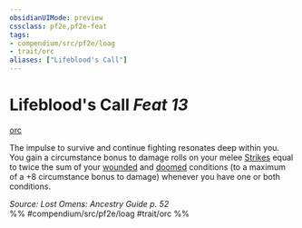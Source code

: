 ```yaml
---
obsidianUIMode: preview
cssclass: pf2e,pf2e-feat
tags:
- compendium/src/pf2e/loag
- trait/orc
aliases: ["Lifeblood's Call"]
---
```

# Lifeblood's Call  *Feat 13*  
[orc](../../rules/traits/orc.md)  


The impulse to survive and continue fighting resonates deep within you. You gain a circumstance bonus to damage rolls on your melee [Strikes](../../rules/actions/strike.md) equal to twice the sum of your [wounded](../../rules/conditions.md#Wounded) and [doomed](../../rules/conditions.md#Doomed) conditions (to a maximum of a +8 circumstance bonus to damage) whenever you have one or both conditions.

*Source: Lost Omens: Ancestry Guide p. 52*  
%% #compendium/src/pf2e/loag #trait/orc %%